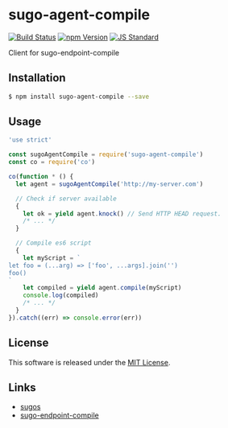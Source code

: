 sugo-agent-compile
==========

<!---
This file is generated by ape-tmpl. Do not update manually.
--->

<!-- Badge Start -->
<a name="badges"></a>

[![Build Status][bd_travis_com_shield_url]][bd_travis_com_url]
[![npm Version][bd_npm_shield_url]][bd_npm_url]
[![JS Standard][bd_standard_shield_url]][bd_standard_url]

[bd_repo_url]: https://github.com/realglobe-Inc/sugo-agent-compile
[bd_travis_url]: http://travis-ci.org/realglobe-Inc/sugo-agent-compile
[bd_travis_shield_url]: http://img.shields.io/travis/realglobe-Inc/sugo-agent-compile.svg?style=flat
[bd_travis_com_url]: http://travis-ci.com/realglobe-Inc/sugo-agent-compile
[bd_travis_com_shield_url]: https://api.travis-ci.com/realglobe-Inc/sugo-agent-compile.svg?token=aeFzCpBZebyaRijpCFmm
[bd_license_url]: https://github.com/realglobe-Inc/sugo-agent-compile/blob/master/LICENSE
[bd_codeclimate_url]: http://codeclimate.com/github/realglobe-Inc/sugo-agent-compile
[bd_codeclimate_shield_url]: http://img.shields.io/codeclimate/github/realglobe-Inc/sugo-agent-compile.svg?style=flat
[bd_codeclimate_coverage_shield_url]: http://img.shields.io/codeclimate/coverage/github/realglobe-Inc/sugo-agent-compile.svg?style=flat
[bd_gemnasium_url]: https://gemnasium.com/realglobe-Inc/sugo-agent-compile
[bd_gemnasium_shield_url]: https://gemnasium.com/realglobe-Inc/sugo-agent-compile.svg
[bd_npm_url]: http://www.npmjs.org/package/sugo-agent-compile
[bd_npm_shield_url]: http://img.shields.io/npm/v/sugo-agent-compile.svg?style=flat
[bd_standard_url]: http://standardjs.com/
[bd_standard_shield_url]: https://img.shields.io/badge/code%20style-standard-brightgreen.svg

<!-- Badge End -->


<!-- Description Start -->
<a name="description"></a>

Client for sugo-endpoint-compile

<!-- Description End -->


<!-- Overview Start -->
<a name="overview"></a>



<!-- Overview End -->


<!-- Sections Start -->
<a name="sections"></a>

<!-- Section from "doc/guides/01.Installation.md.hbs" Start -->

<a name="section-doc-guides-01-installation-md"></a>
Installation
-----

```bash
$ npm install sugo-agent-compile --save
```


<!-- Section from "doc/guides/01.Installation.md.hbs" End -->

<!-- Section from "doc/guides/02.Usage.md.hbs" Start -->

<a name="section-doc-guides-02-usage-md"></a>
Usage
---------

```javascript
'use strict'

const sugoAgentCompile = require('sugo-agent-compile')
const co = require('co')

co(function * () {
  let agent = sugoAgentCompile('http://my-server.com')

  // Check if server available
  {
    let ok = yield agent.knock() // Send HTTP HEAD request.
    /* ... */
  }

  // Compile es6 script
  {
    let myScript = `
let foo = (...arg) => ['foo', ...args].join('')
foo()
`
    let compiled = yield agent.compile(myScript)
    console.log(compiled)
    /* ... */
  }
}).catch((err) => console.error(err))

```


<!-- Section from "doc/guides/02.Usage.md.hbs" End -->


<!-- Sections Start -->


<!-- LICENSE Start -->
<a name="license"></a>

License
-------
This software is released under the [MIT License](https://github.com/realglobe-Inc/sugo-agent-compile/blob/master/LICENSE).

<!-- LICENSE End -->


<!-- Links Start -->
<a name="links"></a>

Links
------

+ [sugos](https://github.com/realglobe-Inc/sugos)
+ [sugo-endpoint-compile](https://github.com/realglobe-Inc/sugo-endpoint-compile)

<!-- Links End -->

